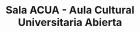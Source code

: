 ---
title: "Sala ACUA - Aula Cultural Universitaria Abierta"
url: /ciudad-real/sala-acua-aula-cultural-universitaria-abierta/
shop: arte
---